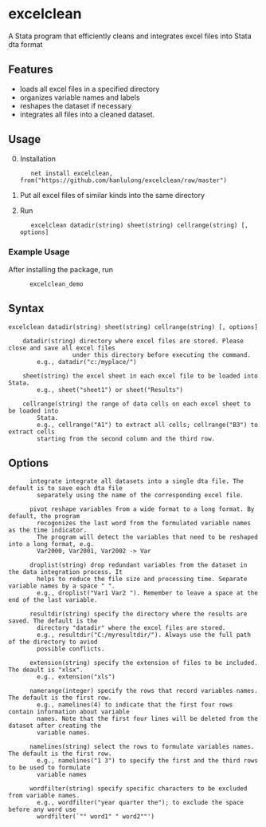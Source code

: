 # excelclean
A Stata program that efficiently cleans and integrates excel files into Stata dta format


## Features

* loads all excel files in a specified directory
* organizes variable names and labels
* reshapes the dataset if necessary
* integrates all files into a cleaned dataset. 


## Usage 
0. Installation 

          net install excelclean, from("https://github.com/hanlulong/excelclean/raw/master")

1. Put all excel files of similar kinds into the same directory 

2. Run 
          
          excelclean datadir(string) sheet(string) cellrange(string) [, options]

### Example Usage 
After installing the package, run

          excelclean_demo


## Syntax

    excelclean datadir(string) sheet(string) cellrange(string) [, options]

        datadir(string) directory where excel files are stored. Please close and save all excel files
                      under this directory before executing the command.
            e.g., datadir("c:/myplace/")

        sheet(string) the excel sheet in each excel file to be loaded into Stata.
            e.g., sheet("sheet1") or sheet("Results")

        cellrange(string) the range of data cells on each excel sheet to be loaded into
            Stata.
            e.g., cellrange("A1") to extract all cells; cellrange("B3") to extract cells
            starting from the second column and the third row.


## Options 

          integrate integrate all datasets into a single dta file. The default is to save each dta file
            separately using the name of the corresponding excel file.

          pivot reshape variables from a wide format to a long format. By default, the program
            recogonizes the last word from the formulated variable names as the time indicator.
            The program will detect the variables that need to be reshaped into a long format, e.g.
            Var2000, Var2001, Var2002 -> Var

          droplist(string) drop redundant variables from the dataset in the data integration process. It
            helps to reduce the file size and processing time. Separate variable names by a space " ".
            e.g., droplist("Var1 Var2 "). Remember to leave a space at the end of the last variable.

          resultdir(string) specify the directory where the results are saved. The default is the
            directory "datadir" where the excel files are stored.
            e.g., resultdir("C:/myresultdir/"). Always use the full path of the directory to aviod
            possible conflicts.

          extension(string) specify the extension of files to be included. The deault is "xlsx".
            e.g., extension("xls")

          namerange(integer) specify the rows that record variables names. The default is the first row.
            e.g., namelines(4) to indicate that the first four rows contain information about variable
            names. Note that the first four lines will be deleted from the dataset after creating the
            variable names.

          namelines(string) select the rows to formulate variables names. The default is the first row.
            e.g., namelines("1 3") to specify the first and the third rows to be used to formulate
            variable names

          wordfilter(string) specify specific characters to be excluded from variable names.
            e.g., wordfilter("year quarter the"); to exclude the space before any word use
            wordfilter(`"" word1" " word2""')

